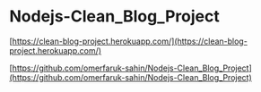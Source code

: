 # Nodejs-Clean_Blog_Project
[https://clean-blog-project.herokuapp.com/](https://clean-blog-project.herokuapp.com/)

[https://github.com/omerfaruk-sahin/Nodejs-Clean_Blog_Project](https://github.com/omerfaruk-sahin/Nodejs-Clean_Blog_Project)
